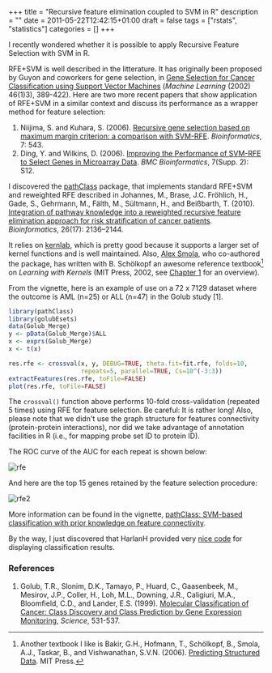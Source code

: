+++
title = "Recursive feature elimination coupled to SVM in R"
description = ""
date = 2011-05-22T12:42:15+01:00
draft = false
tags = ["rstats", "statistics"]
categories = []
+++

I recently wondered whether it is possible to apply Recursive Feature Selection with SVM in R.

RFE+SVM is well described in the litterature. It has originally been proposed by Guyon and coworkers for gene selection, in [Gene Selection for Cancer Classification using Support Vector Machines](http://citeseerx.ist.psu.edu/viewdoc/download?doi=10.1.1.70.9598&rep=rep1&type=pdf) (*Machine Learning* (2002) 46(1)3), 389-422). Here are two more recent papers that show application of RFE+SVM in a similar context and discuss its performance as a wrapper method for feature selection:

1. Niijima, S. and Kuhara, S. (2006). [Recursive gene selection based on maximum margin criterion: a comparison with SVM-RFE](http://www.ncbi.nlm.nih.gov/pmc/articles/PMC1790716/). *Bioinformatics*, 7: 543.
2. Ding, Y. and Wilkins, D. (2006). [Improving the Performance of SVM-RFE to Select Genes in Microarray Data](http://www.biomedcentral.com/1471-2105/7/S2/S12). *BMC Bioinformatics*, 7(Supp. 2): S12.

I discovered the [pathClass](http://cran.r-project.org/web/packages/pathClass/) package, that implements standard RFE+SVM and reweighted RFE described in 
Johannes, M., Brase, J.C. Fröhlich, H., Gade, S., Gehrmann, M., Fälth, M., Sültmann, H., and Beißbarth, T. (2010). [Integration of pathway knowledge into a reweighted recursive feature elimination approach for risk stratification of cancer patients](http://bioinformatics.oxfordjournals.org/content/26/17/2136.abstract). *Bioinformatics*, 26(17): 2136–2144.

It relies on [kernlab](http://cran.r-project.org/web/packages/kernlab/), which is pretty good because it supports a larger set of kernel functions and is well maintained. Also, [Alex Smola](http://alex.smola.org/), who co-authored the package, has written with B. Schölkopf an awesome reference textbook[^1] on *Learning with Kernels* (MIT Press, 2002, see [Chapter 1](http://www-connex.lip6.fr/~amini/RelatedWorks/svm_intro.pdf) for an overview).

From the vignette, here is an example of use on a 72 x 7129 dataset where the outcome is AML (n=25) or ALL (n=47) in the Golub study [1].

```r
library(pathClass)
library(golubEsets)
data(Golub_Merge)
y <- pData(Golub_Merge)$ALL
x <- exprs(Golub_Merge)
x <- t(x)

res.rfe <- crossval(x, y, DEBUG=TRUE, theta.fit=fit.rfe, folds=10,
                    repeats=5, parallel=TRUE, Cs=10^(-3:3))
extractFeatures(res.rfe, toFile=FALSE)
plot(res.rfe, toFile=FALSE)
```

The `crossval()` function above performs 10-fold cross-validation (repeated 5 times) using RFE for feature selection. Be careful: It is rather long! Also, please note that we didn't use the graph structure for features connectivity (protein-protein interactions), nor did we take advantage of annotation facilities in R (i.e., for mapping probe set ID to protein ID). 

The ROC curve of the AUC for each repeat is shown below:

![rfe](/img/20110522202556.png)

And here are the top 15 genes retained by the feature selection procedure:

![rfe2](/img/20110522202544.png)

More information can be found in the vignette, [pathClass: SVM-based classification with prior knowledge on feature connectivity](http://cran.r-project.org/web/packages/pathClass/vignettes/pathClass.pdf).

By the way, I just discovered that HarlanH provided very [nice code](https://gist.github.com/937821) for displaying classification results.

### References

1. Golub, T.R., Slonim, D.K., Tamayo, P., Huard, C., Gaasenbeek, M., Mesirov, J.P., Coller, H., Loh, M.L., Downing, J.R., Caligiuri, M.A., Bloomfield, C.D., and Lander, E.S. (1999). [Molecular Classification of Cancer: Class Discovery and Class Prediction by Gene Expression Monitoring](http://www.sciencemag.org/content/286/5439/531.abstract), *Science*, 531-537.

[^1]: Another textbook I like is Bakir, G.H., Hofmann, T., Schölkopf, B., Smola, A.J., Taskar, B., and Vishwanathan, S.V.N. (2006). [Predicting Structured Data](http://mitpress.mit.edu/catalog/item/default.asp?ttype=2&tid=11332&mode=toc). MIT Press.
